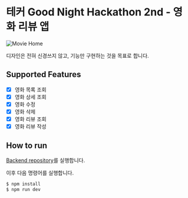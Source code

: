 # 테커 Good Night Hackathon 2nd - 영화 리뷰 앱

![Movie Home](https://github.com/litsynp/techeer-movie-review-frontend-svelte/assets/42485462/2fdc96af-96cc-4a75-bcc6-6b76679ad35c)

디자인은 전혀 신경쓰지 않고, 기능만 구현하는 것을 목표로 합니다.

## Supported Features

- [x] 영화 목록 조회
- [x] 영화 상세 조회
- [x] 영화 수정
- [x] 영화 삭제
- [x] 영화 리뷰 조회
- [x] 영화 리뷰 작성

## How to run

[Backend repository](https://github.com/0BVer/movieReview)를 실행합니다.

이후 다음 명령어를 실행합니다.

```bash
$ npm install
$ npm run dev
```
